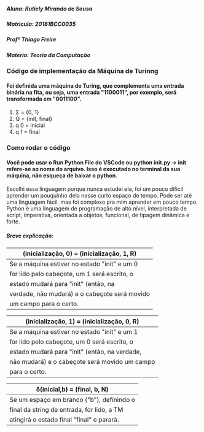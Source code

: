 ##### Aluna: Rutiely Miranda de Sousa
##### Matricula: 20181BCC0035
##### Profº Thiago Freire
##### Materia: Teoria da Computação

### Código de implementação da Máquina de Turinng

#### Foi definida uma máquina de Turing, que complementa uma entrada binária na fita, ou seja, uma entrada "1100011", por exemplo, será transformada em "0011100".

1. Σ = {0, 1}
2. Q = {init, final}
3. q 0 = inicial
4. q f = final

### Como rodar o código

#### Você pode usar o Run Python File do VSCode ou python init.py -> init refere-se ao nome do arquivo. Isso é executado no terminal da sua máquina, não esqueça de baixar o python.

Escolhi essa linguagem porque nunca estudei ela, foi um pouco dificil aprender um pouquinho dela nesse curto espaço de tempo. Pode ser até uma linguagem fácil, mas foi complexo pra mim aprender em pouco tempo. Python é uma linguagem de programação de alto nível, interpretada de script, imperativa, orientada a objetos, funcional, de tipagem dinâmica e forte.

##### Breve explicação:

| (inicialização, 0) = (inicialização, 1, R) |
|-----------------------------------------------|
| Se a máquina estiver no estado "init" e um 0 |
| for lido pelo cabeçote, um 1 será escrito, o |
| estado mudará para "init" (então, na |
| verdade, não mudará) e o cabeçote será movido |
| um campo para o certo. |

| (inicialização, 1) = (inicialização, 0, R) |
|-----------------------------------------------|
| Se a máquina estiver no estado "init" e um 1 |
|for lido pelo cabeçote, um 0 será escrito, o |
| estado mudará para "init" (então, na verdade, |
| não mudará) e o cabeçote será movido um campo |
| para o certo. |

| δ(inicial,b) = (final, b, N) |
|-----------------------------------------------|
| Se um espaço em branco ("b"), definindo o |
| final da string de entrada, for lido, a TM |
| atingirá o estado final "final" e parará. |
